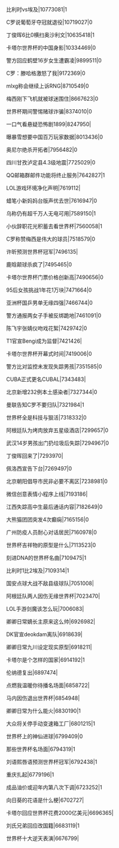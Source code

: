 比利时vs埃及|10773081|1

C罗说葡萄牙夺冠就退役|10719027|0

丁俊晖6比0横扫奥沙利文|10635418|1

卡塔尔世界杯的中国身影|10334469|0

警方回应鹤壁16岁女生遭霸凌|9899511|0

C罗：滕哈格激怒了我|9172369|0

mlxg称会继续上诉RNG|8710549|0

梅西刚下飞机就被球迷围住|8667623|0

世界杯期间警惕赌球诈骗|8374010|0

一口气看悬疑恐怖剧1899|8247950|

曝暴雪想要中国百万玩家数据|8013436|0

奥尼尔绝杀开拓者|7956482|0

四川甘孜泸定县4.3级地震|7725029|0

QQ邮箱群邮件功能将终止服务|7642827|1

LOL游戏环境净化声明|7619112|

蜡笔小新妈妈台版声优去世|7616947|0

乌称仍有超千万人无电可用|7589150|1

小伙辞职花光积蓄去看世界杯|7560058|1

C罗称赞梅西是伟大的球员|7518579|0

许昕预测世界杯冠军|7496135|

鹿晗颠球杀疯了|7495465|0

卡塔尔世界杯门票价格创新高|7490656|0

95后女孩挑战1年花1万块|7471664|0

亚洲杯国乒男单无缘四强|7466744|0

警方通报两女子手被反绑跪地|7461091|0

陈飞宇张婧仪吻戏花絮|7429742|0

T1官宣Bengi成为监督|7421426|

卡塔尔世界杯开幕式时间|7419006|0

警方比对监控未发现失踪男孩|7351585|0

CUBA正式更名CUBAL|7343483|

北京新增232例本土感染者|7327344|0

曼联告知C罗不要归队|7321984|1

世界杯全是科技与狠活|7318332|0

阿根廷队为烤肉放弃五星级酒店|7299657|0

武汉14岁男孩出门扔垃圾后失踪|7294967|0

丁俊晖回来了|7293970|

佩洛西宣告下台|7269497|0

北京朝阳倡导市民非必要不离区|7238981|0

微信创意表情小程序上线|7193186|

江西失踪高中生最后通话内容|7182649|0

大熊猫团团突发4次癫痫|7165156|0

广州防疫人员耐心对话居民|7160978|0

世界杯吉祥物的原型是什么|7113523|0

刻进DNA的世界杯名曲|7109475|1

比利时1比2埃及|7109314|1

国安点球大战不敌县级球队|7051008|

阿根廷队两人因伤无缘世界杯|7023470|

LOL手游剑魔该怎么玩|7006083|

卿卿日常嫡长主原来这么帅|6926982|

DK官宣deokdam离队|6918639|

卿卿日常九川设定现实原型|6918211|

卡塔尔是个怎样的国家|6914192|1

伦纳德复出|6897474|

点燃我温暖你待播名场面|6858722|

马内因伤退出世界杯|6854948|

卿卿日常为什么能火|6830190|1

大众将关停手动变速箱工厂|6801215|1

世界杯上的神仙进球|6799409|0

那些世界杯名场面|6794319|1

刘语熙唇语预测世界杯冠军|6792438|1

重庆扎起|6779196|1

成品油价或迎年内第八次下调|6723252|1

向日葵的花语是什么梗|6702727|

卡塔尔回应世界杯花费2000亿美元|6696365|

刘氏兄弟回应改国籍|6683119|1

世界杯十大逆天表演|6676799|

